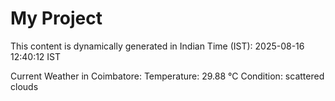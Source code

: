 # My Project

This content is dynamically generated in Indian Time (IST): 2025-08-16 12:40:12 IST


Current Weather in Coimbatore:
Temperature: 29.88 °C
Condition: scattered clouds
